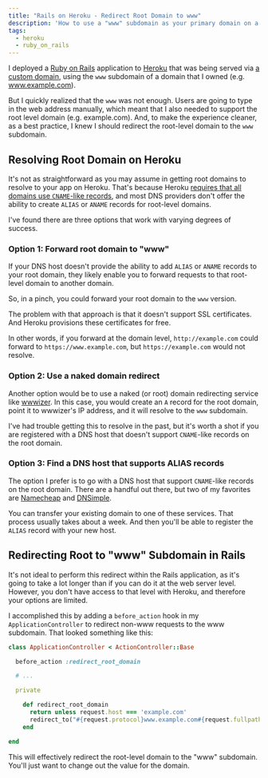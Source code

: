 ```yaml
---
title: "Rails on Heroku - Redirect Root Domain to www"
description: 'How to use a "www" subdomain as your primary domain on a Rails app hosted with Heroku.'
tags:
  - heroku
  - ruby_on_rails
---
```


I deployed a [Ruby on Rails](https://rubyonrails.org/) application to [Heroku](https://www.heroku.com/home) that was being served via [a custom domain](https://devcenter.heroku.com/articles/custom-domains), using the `www` subdomain of a domain that I owned (e.g. www.example.com).

But I quickly realized that the `www` was not enough. Users are going to type in the web address manually, which meant that I also needed to support the root level domain (e.g. example.com). And, to make the experience cleaner, as a best practice, I knew I should redirect the root-level domain to the `www` subdomain.

## Resolving Root Domain on Heroku

It's not as straightforward as you may assume in getting root domains to resolve to your app on Heroku. That's because Heroku [requires that all domains use `CNAME`-like records](https://help.heroku.com/NH44MODG/my-root-domain-isn-t-working-what-s-wrong), and most DNS providers don't offer the ability to create `ALIAS` or `ANAME` records for root-level domains.

I've found there are three options that work with varying degrees of success.

### Option 1: Forward root domain to "www"

If your DNS host doesn't provide the ability to add `ALIAS` or `ANAME` records to your root domain, they likely enable you to forward requests to that root-level domain to another domain.

So, in a pinch, you could forward your root domain to the `www` version.

The problem with that approach is that it doesn't support SSL certificates. And Heroku provisions these certificates for free.

In other words, if you forward at the domain level, `http://example.com` could forward to `https://www.example.com`, but `https://example.com` would not resolve.

### Option 2: Use a naked domain redirect

Another option would be to use a naked (or root) domain redirecting service like [wwwizer](http://wwwizer.com/). In this case, you would create an `A` record for the root domain, point it to wwwizer's IP address, and it will resolve to the `www` subdomain.

I've had trouble getting this to resolve in the past, but it's worth a shot if you are registered with a DNS host that doesn't support `CNAME`-like records on the root domain.

### Option 3: Find a DNS host that supports ALIAS records

The option I prefer is to go with a DNS host that support `CNAME`-like records on the root domain. There are a handful out there, but two of my favorites are [Namecheap](https://www.namecheap.com/) and [DNSimple](https://dnsimple.com/).

You can transfer your existing domain to one of these services. That process usually takes about a week. And then you'll be able to register the `ALIAS` record with your new host.

## Redirecting Root to "www" Subdomain in Rails

It's not ideal to perform this redirect within the Rails application, as it's going to take a lot longer than if you can do it at the web server level. However, you don't have access to that level with Heroku, and therefore your options are limited.

I accomplished this by adding a `before_action` hook in my `ApplicationController` to redirect non-www requests to the www subdomain. That looked something like this:

```ruby
class ApplicationController < ActionController::Base

  before_action :redirect_root_domain

  # ...

  private

    def redirect_root_domain
      return unless request.host === 'example.com'
      redirect_to("#{request.protocol}www.example.com#{request.fullpath}", status: 301)
    end

end
```

This will effectively redirect the root-level domain to the "www" subdomain. You'll just want to change out the value for the domain.
